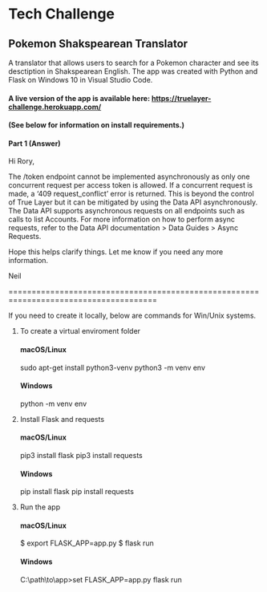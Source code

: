 # Tech Challenge 
## Pokemon Shakspearean Translator
A translator that allows users to search for a Pokemon character and see its desctiption in Shakspearean English.
The app was created with Python and Flask on Windows 10 in Visual Studio Code.

#### A live version of the app is available here: https://truelayer-challenge.herokuapp.com/

#### (See below for information on install requirements.)


#### Part 1 (Answer)

Hi Rory,

The /token endpoint cannot be implemented asynchronously as only one concurrent request per access token is allowed. If a concurrent request is made, a ‘409 request_conflict’ error is returned. This is beyond the control of True Layer but it can be mitigated by using the Data API asynchronously.
The Data API supports asynchronous requests on all endpoints such as calls to list Accounts.
For more information on how to perform async requests, refer to the Data API documentation >  Data Guides >  Async Requests.

Hope this helps clarify things. Let me know if you need any more information.

Neil

======================================================================================



If you need to create it locally, below are commands for Win/Unix systems.

1. To create a virtual enviroment folder
    #### macOS/Linux
    sudo apt-get install python3-venv 
    python3 -m venv env

    #### Windows
    python -m venv env

2. Install Flask and requests
    #### macOS/Linux
    pip3 install flask
    pip3 install requests

    #### Windows
    pip install flask
    pip install requests

3. Run the app
    #### macOS/Linux
    $ export FLASK_APP=app.py
    $ flask run

    #### Windows
    C:\path\to\app>set FLASK_APP=app.py
    flask run
